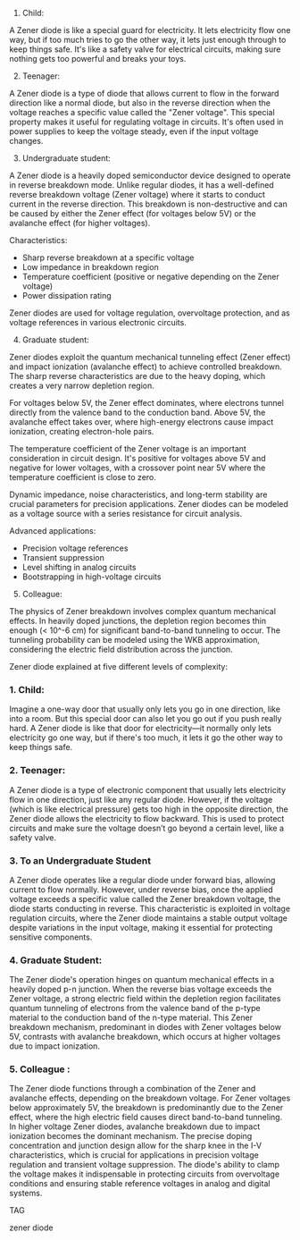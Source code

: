 

1. Child:

A Zener diode is like a special guard for electricity. It lets electricity flow one way, but if too much tries to go the other way, it lets just enough through to keep things safe. It's like a safety valve for electrical circuits, making sure nothing gets too powerful and breaks your toys.

2. Teenager:

A Zener diode is a type of diode that allows current to flow in the forward direction like a normal diode, but also in the reverse direction when the voltage reaches a specific value called the "Zener voltage". This special property makes it useful for regulating voltage in circuits. It's often used in power supplies to keep the voltage steady, even if the input voltage changes.

3. Undergraduate student:

A Zener diode is a heavily doped semiconductor device designed to operate in reverse breakdown mode. Unlike regular diodes, it has a well-defined reverse breakdown voltage (Zener voltage) where it starts to conduct current in the reverse direction. This breakdown is non-destructive and can be caused by either the Zener effect (for voltages below 5V) or the avalanche effect (for higher voltages).

Characteristics:

- Sharp reverse breakdown at a specific voltage
- Low impedance in breakdown region
- Temperature coefficient (positive or negative depending on the Zener voltage)
- Power dissipation rating

Zener diodes are  used for voltage regulation, overvoltage protection, and as voltage references in various electronic circuits.

4. Graduate student:

Zener diodes exploit the quantum mechanical tunneling effect (Zener effect) and impact ionization (avalanche effect) to achieve controlled breakdown. The sharp reverse characteristics are due to the heavy doping, which creates a very narrow depletion region.

For voltages below 5V, the Zener effect dominates, where electrons tunnel directly from the valence band to the conduction band. Above 5V, the avalanche effect takes over, where high-energy electrons cause impact ionization, creating electron-hole pairs.

The temperature coefficient of the Zener voltage is an important consideration in circuit design. It's  positive for voltages above 5V and negative for lower voltages, with a crossover point near 5V where the temperature coefficient is close to zero.

Dynamic impedance, noise characteristics, and long-term stability are crucial parameters for precision applications. Zener diodes can be modeled as a voltage source with a series resistance for circuit analysis.

Advanced applications:

- Precision voltage references
- Transient suppression
- Level shifting in analog circuits
- Bootstrapping in high-voltage circuits

5. Colleague:

The physics of Zener breakdown involves complex quantum mechanical effects. In heavily doped junctions, the depletion region becomes thin enough (< 10^-6 cm) for significant band-to-band tunneling to occur. The tunneling probability can be modeled using the WKB approximation, considering the electric field distribution across the junction.

Zener diode explained at five different levels of complexity:

### 1. Child:

Imagine a one-way door that usually only lets you go in one direction, like into a room. But this special door can also let you go out if you push really hard. A Zener diode is like that door for electricity—it normally only lets electricity go one way, but if there's too much, it lets it go the other way to keep things safe.

### 2. Teenager:

A Zener diode is a type of electronic component that usually lets electricity flow in one direction, just like any regular diode. However, if the voltage (which is like electrical pressure) gets too high in the opposite direction, the Zener diode allows the electricity to flow backward. This is used to protect circuits and make sure the voltage doesn’t go beyond a certain level, like a safety valve.

### 3. To an Undergraduate Student 

A Zener diode operates like a regular diode under forward bias, allowing current to flow normally. However, under reverse bias, once the applied voltage exceeds a specific value called the Zener breakdown voltage, the diode starts conducting in reverse. This characteristic is exploited in voltage regulation circuits, where the Zener diode maintains a stable output voltage despite variations in the input voltage, making it essential for protecting sensitive components.

### 4. Graduate Student:

The Zener diode's operation hinges on quantum mechanical effects in a heavily doped p-n junction. When the reverse bias voltage exceeds the Zener voltage, a strong electric field within the depletion region facilitates quantum tunneling of electrons from the valence band of the p-type material to the conduction band of the n-type material. This Zener breakdown mechanism, predominant in diodes with Zener voltages below 5V, contrasts with avalanche breakdown, which occurs at higher voltages due to impact ionization.

### 5. Colleague :

The Zener diode functions through a combination of the Zener and avalanche effects, depending on the breakdown voltage. For Zener voltages below approximately 5V, the breakdown is predominantly due to the Zener effect, where the high electric field causes direct band-to-band tunneling. In higher voltage Zener diodes, avalanche breakdown due to impact ionization becomes the dominant mechanism. The precise doping concentration and junction design allow for the sharp knee in the I-V characteristics, which is crucial for applications in precision voltage regulation and transient voltage suppression. The diode's ability to clamp the voltage makes it indispensable in protecting circuits from overvoltage conditions and ensuring stable reference voltages in analog and digital systems.

TAG

zener diode
